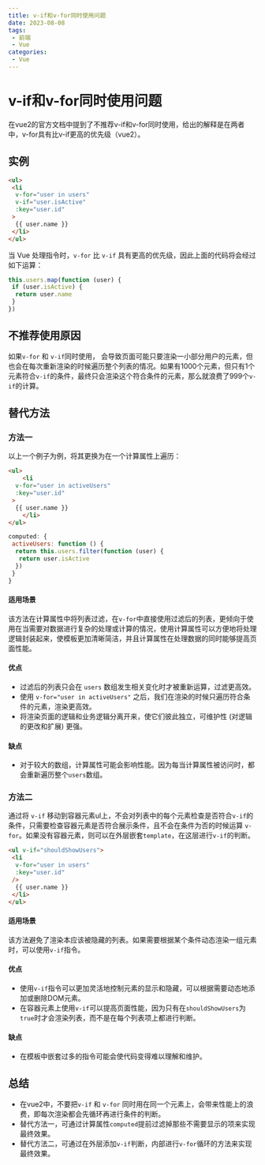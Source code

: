 ```yaml
---
title: v-if和v-for同时使用问题
date: 2023-08-08
tags:
 - 前端
 - Vue
categories:
 - Vue
---
```


# v-if和v-for同时使用问题

在vue2的官方文档中提到了不推荐v-if和v-for同时使用，给出的解释是在两者中，v-for具有比v-if更高的优先级（vue2）。

## 实例

```html
<ul>
 <li
  v-for="user in users"
  v-if="user.isActive"
  :key="user.id"
 >
  {{ user.name }}
 </li>
</ul>
```

当 Vue 处理指令时，`v-for` 比 `v-if` 具有更高的优先级，因此上面的代码将会经过如下运算：

```js
this.users.map(function (user) {
 if (user.isActive) {
  return user.name
 }
})
```

## 不推荐使用原因

如果`v-for` 和 `v-if`同时使用， 会导致页面可能只要渲染一小部分用户的元素，但也会在每次重新渲染的时候遍历整个列表的情况。如果有1000个元素，但只有1个元素符合`v-if`的条件，最终只会渲染这个符合条件的元素，那么就浪费了999个`v-if`的计算。



## 替代方法

### 方法一

以上一个例子为例，将其更换为在一个计算属性上遍历：

```html
<ul>
    <li
  v-for="user in activeUsers"
  :key="user.id"
 >
  {{ user.name }}
	</li>
</ul>
```

```js
computed: {
 activeUsers: function () {
  return this.users.filter(function (user) {
   return user.isActive
  })
 }
}
```

#### 适用场景

该方法在计算属性中将列表过滤，在`v-for`中直接使用过滤后的列表，更倾向于使用在当需要对数据进行复杂的处理或计算的情况，使用计算属性可以方便地将处理逻辑封装起来，使模板更加清晰简洁，并且计算属性在处理数据的同时能够提高页面性能。

#### 优点

- 过滤后的列表只会在 `users` 数组发生相关变化时才被重新运算，过滤更高效。
- 使用 `v-for="user in activeUsers"` 之后，我们在渲染的时候只遍历符合条件的元素，渲染更高效。
- 将渲染页面的逻辑和业务逻辑分离开来，使它们彼此独立，可维护性 (对逻辑的更改和扩展) 更强。

#### 缺点

- 对于较大的数组，计算属性可能会影响性能。因为每当计算属性被访问时，都会重新遍历整个`users`数组。

### 方法二

通过将 `v-if` 移动到容器元素ul上，不会对列表中的每个元素检查是否符合`v-if`的条件，只需要检查容器元素是否符合展示条件，且不会在条件为否的时候运算 `v-for`。如果没有容器元素，则可以在外层嵌套`template`，在这层进行`v-if`的判断。

```html
<ul v-if="shouldShowUsers">
 <li
  v-for="user in users"
  :key="user.id"
 />
  {{ user.name }}
 </li>
</ul>

```

#### 适用场景

该方法避免了渲染本应该被隐藏的列表。如果需要根据某个条件动态渲染一组元素时，可以使用`v-if`指令。

#### 优点

- 使用`v-if`指令可以更加灵活地控制元素的显示和隐藏，可以根据需要动态地添加或删除DOM元素。
- 在容器元素上使用`v-if`可以提高页面性能，因为只有在`shouldShowUsers`为`true`时才会渲染列表，而不是在每个列表项上都进行判断。

#### 缺点

- 在模板中嵌套过多的指令可能会使代码变得难以理解和维护。

 

## 总结

- 在vue2中，不要把`v-if` 和 `v-for` 同时用在同一个元素上，会带来性能上的浪费，即每次渲染都会先循环再进行条件的判断。
- 替代方法一，可通过计算属性`computed`提前过滤掉那些不需要显示的项来实现最终效果。
- 替代方法二，可通过在外层添加`v-if`判断，内部进行`v-for`循环的方法来实现最终效果。